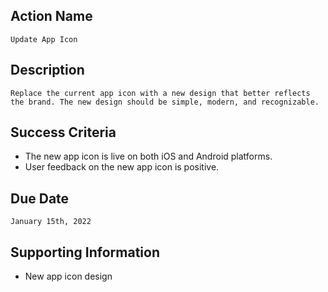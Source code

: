 ## Action Name

    Update App Icon

## Description

    Replace the current app icon with a new design that better reflects the brand. The new design should be simple, modern, and recognizable.

## Success Criteria

* The new app icon is live on both iOS and Android platforms.
* User feedback on the new app icon is positive.


## Due Date

    January 15th, 2022

## Supporting Information

* New app icon design
